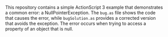 This repository contains a simple ActionScript 3 example that demonstrates a common error: a NullPointerException.  The `bug.as` file shows the code that causes the error, while `bugSolution.as` provides a corrected version that avoids the exception. The error occurs when trying to access a property of an object that is null.